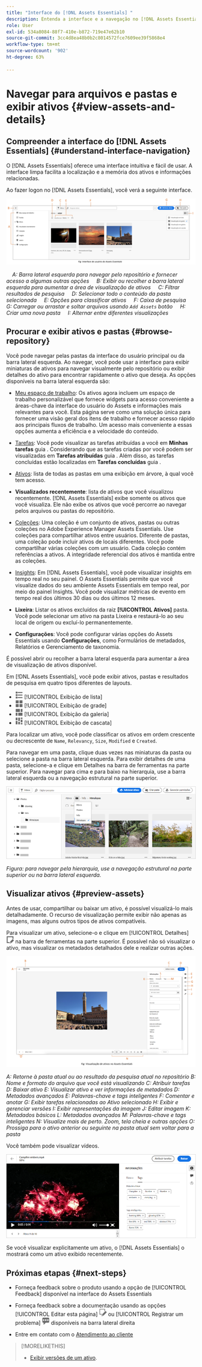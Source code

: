 ```yaml
---
title: "Interface do [!DNL Assets Essentials] "
description: Entenda a interface e a navegação no [!DNL Assets Essentials].
role: User
exl-id: 534a8084-88f7-410e-b872-719e47e62b10
source-git-commit: 3cc4d8ea48b0b2c8014572fce7609ee39f5868e4
workflow-type: tm+mt
source-wordcount: '902'
ht-degree: 63%

---
```


# Navegar para arquivos e pastas e exibir ativos {#view-assets-and-details}

<!-- TBD: Give screenshots of all views with many assets. Zoom out to showcase how the thumbnails/tiles flow on the UI in different views. -->

<!-- TBD: The options in left sidebar may change. Shared with me and Shared by me are missing for now. Update this section as UI is updated. -->

## Compreender a interface do [!DNL Assets Essentials] {#understand-interface-navigation}

O [!DNL Assets Essentials] oferece uma interface intuitiva e fácil de usar. A interface limpa facilita a localização e a memória dos ativos e informações relacionadas.

Ao fazer logon no [!DNL Assets Essentials], você verá a seguinte interface.

![[!DNL Assets Essentials]Interface](assets/essentials-interface.png)

    *A: Barra lateral esquerda para navegar pelo repositório e fornecer acesso a algumas outras opções*
    *B: Exibir ou recolher a barra lateral esquerda para aumentar a área de visualização de ativos*
    *C: Filtrar resultados de pesquisa*
    *D: Selecionar todo o conteúdo da pasta selecionada*
    *E: Opções para classificar ativos*
    *F: Caixa de pesquisa*
    *G: Carregar ou arrastar e soltar arquivos usando `Add Assets` botão*
    *H: Criar uma nova pasta*
    *I: Alternar entre diferentes visualizações*

<!-- TBD: Need an embedded video here with narration. It has to be hosted on MPC to be embeddable. -->

## Procurar e exibir ativos e pastas {#browse-repository}

Você pode navegar pelas pastas da interface do usuário principal ou da barra lateral esquerda. Ao navegar, você pode usar a interface para exibir miniaturas de ativos para navegar visualmente pelo repositório ou exibir detalhes do ativo para encontrar rapidamente o ativo que deseja. As opções disponíveis na barra lateral esquerda são:

* [Meu espaço de trabalho](https://experienceleague.adobe.com/docs/experience-manager-assets-essentials/help/my-workspace.html?lang=en): Os ativos agora incluem um espaço de trabalho personalizável que fornece widgets para acesso conveniente a áreas-chave da interface do usuário do Assets e informações mais relevantes para você. Esta página serve como uma solução única para fornecer uma visão geral dos itens de trabalho e fornecer acesso rápido aos principais fluxos de trabalho. Um acesso mais conveniente a essas opções aumenta a eficiência e a velocidade do conteúdo.
* [Tarefas](https://experienceleague.adobe.com/docs/experience-manager-assets-essentials/help/my-workspace.html?lang=en): Você pode visualizar as tarefas atribuídas a você em **Minhas tarefas** guia . Considerando que as tarefas criadas por você podem ser visualizadas em **Tarefas atribuídas** guia . Além disso, as tarefas concluídas estão localizadas em **Tarefas concluídas** guia .
* [Ativos](https://experienceleague.adobe.com/docs/experience-manager-assets-essentials/help/manage-organize.html?lang=en): lista de todas as pastas em uma exibição em árvore, à qual você tem acesso.
* **Visualizados recentemente**: lista de ativos que você visualizou recentemente. [!DNL Assets Essentials] exibe somente os ativos que você visualiza. Ele não exibe os ativos que você percorre ao navegar pelos arquivos ou pastas do repositório.
* [Coleções](https://experienceleague.adobe.com/docs/experience-manager-assets-essentials/help/manage-collections.html?lang=pt-BR): Uma coleção é um conjunto de ativos, pastas ou outras coleções no Adobe Experience Manager Assets Essentials. Use coleções para compartilhar ativos entre usuários. Diferente de pastas, uma coleção pode incluir ativos de locais diferentes. Você pode compartilhar várias coleções com um usuário. Cada coleção contém referências a ativos. A integridade referencial dos ativos é mantida entre as coleções.

* [Insights](https://experienceleague.adobe.com/docs/experience-manager-assets-essentials/help/manage-reports.html?lang=en#view-live-statistics): Em [!DNL Assets Essentials], você pode visualizar insights em tempo real no seu painel. O Assets Essentials permite que você visualize dados do seu ambiente Assets Essentials em tempo real, por meio do painel Insights. Você pode visualizar métricas de evento em tempo real dos últimos 30 dias ou dos últimos 12 meses.
* **Lixeira**: Listar os ativos excluídos da raiz **[!UICONTROL Ativos]** pasta. Você pode selecionar um ativo na pasta Lixeira e restaurá-lo ao seu local de origem ou excluí-lo permanentemente.
* **Configurações**: Você pode configurar várias opções do Assets Essentials usando **Configurações**, como Formulários de metadados, Relatórios e Gerenciamento de taxonomia.

<!-- TBD: Not sure if we want to publish these right now. CC Libs are beta as per Greg.
* **Libraries**: Access to [!DNL Adobe Creative Cloud Team] (CCT) Libraries view. This view is visible only if the user is entitled to CCT Libraries.
-->

<!-- TBD: My Work Space shows task inbox and it is not visible on AEM Cloud Demos as of now. It is the source of truth server hence not documenting My Work Space option for now.
-->

É possível abrir ou recolher a barra lateral esquerda para aumentar a área de visualização de ativos disponível.

Em [!DNL Assets Essentials], você pode exibir ativos, pastas e resultados de pesquisa em quatro tipos diferentes de layouts.

* ![ícone de exibição de lista](assets/do-not-localize/list-view.png) [!UICONTROL Exibição de lista]
* ![ícone de exibição de grade](assets/do-not-localize/grid-view.png) [!UICONTROL Exibição de grade]
* ![ícone de exibição de galeria](assets/do-not-localize/gallery-view.png) [!UICONTROL Exibição da galeria]
* ![ícone de exibição em cascata](assets/do-not-localize/waterfall-view.png) [!UICONTROL Exibição de cascata]

Para localizar um ativo, você pode classificar os ativos em ordem crescente ou decrescente de `Name`, `Relevancy`, `Size`, `Modified` e `Created`.

Para navegar em uma pasta, clique duas vezes nas miniaturas da pasta ou selecione a pasta na barra lateral esquerda. Para exibir detalhes de uma pasta, selecione-a e clique em Detalhes na barra de ferramentas na parte superior. Para navegar para cima e para baixo na hierarquia, use a barra lateral esquerda ou a navegação estrutural na parte superior.

![Procurar pastas](assets/browsing-folders.png)

*Figura: para navegar pela hierarquia, use a navegação estrutural na parte superior ou na barra lateral esquerda.*

## Visualizar ativos {#preview-assets}

Antes de usar, compartilhar ou baixar um ativo, é possível visualizá-lo mais detalhadamente. O recurso de visualização permite exibir não apenas as imagens, mas alguns outros tipos de ativos compatíveis.

Para visualizar um ativo, selecione-o e clique em [!UICONTROL Detalhes] ![ícone de detalhes](assets/do-not-localize/edit-in-icon.png) na barra de ferramentas na parte superior. É possível não só visualizar o ativo, mas visualizar os metadados detalhados dele e realizar outras ações.

![Visualizar um ativo](assets/preview-asset-2.png)

*A: Retorne à pasta atual ou ao resultado da pesquisa atual no repositório*
*B: Nome e formato do arquivo que você está visualizando*
*C: Atribuir tarefas*
*D: Baixar ativo*
*E: Visualizar ativo e ver informações de metadados*
*D: Metadados avançados*
*E: Palavras-chave e tags inteligentes*
*F: Comentar e anotar*
*G: Exibir tarefas relacionadas ao Ativo selecionado*
*H: Exibir e gerenciar versões*
*I: Exibir representações da imagem*
*J: Editar imagem*
*K: Metadados básicos*
*L: Metadados avançados*
*M: Palavras-chave e tags inteligentes*
*N: Visualize mais de perto. Zoom, tela cheia e outras opções*
*O: Prossiga para o ativo anterior ou seguinte na pasta atual sem voltar para a pasta*

Você também pode visualizar vídeos.

![Pré-visualização de vídeo](/help/assets/preview-video.png)

Se você visualizar explicitamente um ativo, o [!DNL Assets Essentials] o mostrará como um ativo exibido recentemente.

<!-- TBD: Describe the options.

Explicitly previewed assets are displayed as recently viewed assets. Give screenshot of this.
Other use cases after previewing.
-->

## Próximas etapas {#next-steps}

* Forneça feedback sobre o produto usando a opção de [!UICONTROL Feedback] disponível na interface do Assets Essentials

* Forneça feedback sobre a documentação usando as opções [!UICONTROL Editar esta página] ![editar a página](assets/do-not-localize/edit-page.png) ou [!UICONTROL Registrar um problema] ![criar um problema do GitHub](assets/do-not-localize/github-issue.png) disponíveis na barra lateral direita

* Entre em contato com o [Atendimento ao cliente](https://experienceleague.adobe.com/?support-solution=General&amp;lang=pt-BR#support)

>[!MORELIKETHIS]
>
>* [Exibir versões de um ativo](/help/manage-organize.md#view-versions).

